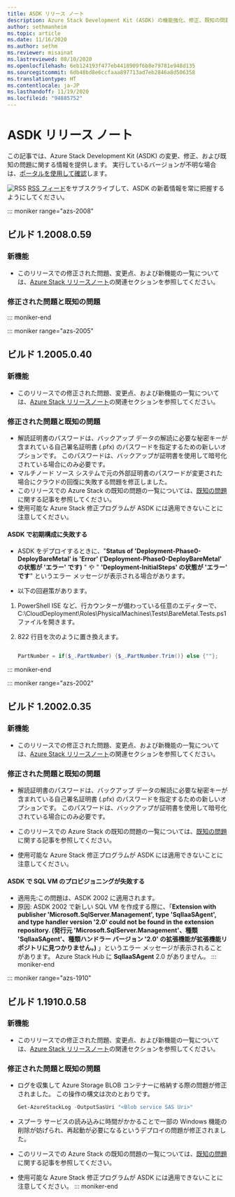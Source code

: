 ```yaml
---
title: ASDK リリース ノート
description: Azure Stack Development Kit (ASDK) の機能強化、修正、既知の問題。
author: sethmanheim
ms.topic: article
ms.date: 11/16/2020
ms.author: sethm
ms.reviewer: misainat
ms.lastreviewed: 08/10/2020
ms.openlocfilehash: 6eb124193f477eb4418909f6b8e79781e948d135
ms.sourcegitcommit: 6db48bd8e6ccfaaa897713ad7eb2846a8d506358
ms.translationtype: HT
ms.contentlocale: ja-JP
ms.lasthandoff: 11/19/2020
ms.locfileid: "94885752"
---
```

# <a name="asdk-release-notes"></a>ASDK リリース ノート

この記事では、Azure Stack Development Kit (ASDK) の変更、修正、および既知の問題に関する情報を提供します。 実行しているバージョンが不明な場合は、[ポータルを使用して確認](../operator/azure-stack-updates.md)します。

![RSS](./media/asdk-release-notes/feed-icon-14x14.png) [RSS フィード](https://aka.ms/asdkrss)をサブスクライブして、ASDK の新着情報を常に把握するようにしてください。

::: moniker range="azs-2008"
## <a name="build-12008059"></a>ビルド 1.2008.0.59

### <a name="new-features"></a>新機能

- このリリースでの修正された問題、変更点、および新機能の一覧については、[Azure Stack リリースノート](../operator/release-notes.md)の関連セクションを参照してください。

### <a name="fixed-and-known-issues"></a>修正された問題と既知の問題

::: moniker-end

::: moniker range="azs-2005"
## <a name="build-12005040"></a>ビルド 1.2005.0.40

### <a name="new-features"></a>新機能

- このリリースでの修正された問題、変更点、および新機能の一覧については、[Azure Stack リリースノート](../operator/release-notes.md)の関連セクションを参照してください。

### <a name="fixed-and-known-issues"></a>修正された問題と既知の問題

- 解読証明書のパスワードは、バックアップ データの解読に必要な秘密キーが含まれている自己署名証明書 (.pfx) のパスワードを指定するための新しいオプションです。 このパスワードは、バックアップが証明書を使用して暗号化されている場合にのみ必要です。
- マルチノード ソース システムで元の外部証明書のパスワードが変更された場合にクラウドの回復に失敗する問題を修正しました。 
- このリリースでの Azure Stack の既知の問題の一覧については、[既知の問題](../operator/known-issues.md)に関する記事を参照してください。
- 使用可能な Azure Stack 修正プログラムが ASDK には適用できないことに注意してください。

#### <a name="initial-configuration-fails-in-asdk"></a>ASDK で初期構成に失敗する

- ASDK をデプロイするときに、"**Status of 'Deployment-Phase0-DeployBareMetal' is 'Error' ('Deployment-Phase0-DeployBareMetal' の状態が 'エラー' です)** " や " **'Deployment-InitialSteps' の状態が 'エラー' です**" というエラー メッセージが表示される場合があります。

- 以下の回避策があります。

1. PowerShell ISE など、行カウンターが備わっている任意のエディターで、C:\CloudDeployment\Roles\PhysicalMachines\Tests\BareMetal.Tests.ps1 ファイルを開きます。

2. 822 行目を次のように置き換えます。

   ```powershell

   PartNumber = if($_.PartNumber) {$_.PartNumber.Trim()} else {""};

   ```  
::: moniker-end

::: moniker range="azs-2002"
## <a name="build-12002035"></a>ビルド 1.2002.0.35

### <a name="new-features"></a>新機能

- このリリースでの修正された問題、変更点、および新機能の一覧については、[Azure Stack リリースノート](../operator/release-notes.md)の関連セクションを参照してください。

### <a name="fixed-and-known-issues"></a>修正された問題と既知の問題

- 解読証明書のパスワードは、バックアップ データの解読に必要な秘密キーが含まれている自己署名証明書 (.pfx) のパスワードを指定するための新しいオプションです。 このパスワードは、バックアップが証明書を使用して暗号化されている場合にのみ必要です。

- このリリースでの Azure Stack の既知の問題の一覧については、[既知の問題](../operator/known-issues.md)に関する記事を参照してください。

- 使用可能な Azure Stack 修正プログラムが ASDK には適用できないことに注意してください。

#### <a name="sql-vm-provision-fails-in-asdk"></a>ASDK で SQL VM のプロビジョニングが失敗する

- 適用先:この問題は、ASDK 2002 に適用されます。
- 原因: ASDK 2002 で新しい SQL VM を作成する際に、「**Extension with publisher 'Microsoft.SqlServer.Management', type 'SqlIaaSAgent', and type handler version '2.0' could not be found in the extension repository. (発行元 'Microsoft.SqlServer.Management'、種類 'SqlIaaSAgent'、種類ハンドラー バージョン '2.0' の拡張機能が拡張機能リポジトリに見つかりません。)** 」というエラー メッセージが表示されることがあります。 Azure Stack Hub に **SqlIaaSAgent** 2.0 がありません。
::: moniker-end

::: moniker range="azs-1910"
## <a name="build-11910058"></a>ビルド 1.1910.0.58

### <a name="new-features"></a>新機能

- このリリースでの修正された問題、変更点、および新機能の一覧については、[Azure Stack リリースノート](../operator/release-notes.md)の関連セクションを参照してください。

### <a name="fixed-and-known-issues"></a>修正された問題と既知の問題

- ログを収集して Azure Storage BLOB コンテナーに格納する際の問題が修正されました。 この操作の構文は次のとおりです。

  ```powershell
  Get-AzureStackLog -OutputSasUri "<Blob service SAS Uri>"
  ``` 

- スプーラ サービスの読み込みに時間がかかることで一部の Windows 機能の削除が妨げられ、再起動が必要になるというデプロイの問題が修正されました。
- このリリースでの Azure Stack の既知の問題の一覧については、[既知の問題](../operator/known-issues.md)に関する記事を参照してください。
- 使用可能な Azure Stack 修正プログラムが ASDK には適用できないことに注意してください。
::: moniker-end

